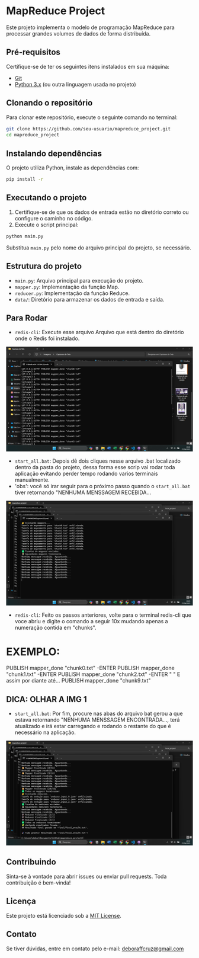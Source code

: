 # MapReduce Project

Este projeto implementa o modelo de programação MapReduce para processar grandes volumes de dados de forma distribuída.

## Pré-requisitos

Certifique-se de ter os seguintes itens instalados em sua máquina:
- [Git](https://git-scm.com/)
- [Python 3.x](https://www.python.org/downloads/) (ou outra linguagem usada no projeto)

## Clonando o repositório

Para clonar este repositório, execute o seguinte comando no terminal:

```bash
git clone https://github.com/seu-usuario/mapreduce_project.git
cd mapreduce_project
```

## Instalando dependências

O projeto utiliza Python, instale as dependências com:

```bash
pip install -r 
```

## Executando o projeto

1. Certifique-se de que os dados de entrada estão no diretório correto ou configure o caminho no código.
2. Execute o script principal:

```bash
python main.py
```

Substitua `main.py` pelo nome do arquivo principal do projeto, se necessário.

## Estrutura do projeto

- `main.py`: Arquivo principal para execução do projeto.
- `mapper.py`: Implementação da função Map.
- `reducer.py`: Implementação da função Reduce.
- `data/`: Diretório para armazenar os dados de entrada e saída.

## Para Rodar

- `redis-cli`: Execute esse arquivo Arquivo que está dentro do diretório onde o Redis foi instalado.

![exemplo redis-cli](img\redis-cli.png)

- `start_all.bat`: Depois dê dois cliques nesse arquivo .bat localizado dentro da pasta do projeto, dessa forma esse scrip vai rodar toda aplicação evitando perder tempo rodando varios terminais manualmente.
- 'obs': você só irar seguir para o próximo passo quando o `start_all.bat` tiver retornando "NENHUMA MENSSAGEM RECEBIDA...

![exemplo Nenhuma msg recebida](img\arquivo_bat.png)

- `redis-cli`: Feito os passos anteriores, volte para o terminal redis-cli que voce abriu e digite o comando a seguir 10x mudando apenas a numeração contida em "chunks".
# EXEMPLO:
PUBLISH mapper_done "chunk0.txt"
 -ENTER
PUBLISH mapper_done "chunk1.txt"
-ENTER
 PUBLISH mapper_done "chunk2.txt"
 -ENTER
 "               "
 E assim por diante até...
  PUBLISH mapper_done "chunk9.txt"
  ## DICA: OLHAR A IMG 1
- `start_all.bat`: Por fim, procure nas abas do arquivo bat gerou a que estava retornando "NENHUMA MENSSAGEM ENCONTRADA..., terá atualizado e irá estar carregando e rodando o restante do que é necessário na aplicação.

![exemplo - aplicação rodou e gerou todos os arquivos](img\bat_concluido.png)


## Contribuindo

Sinta-se à vontade para abrir issues ou enviar pull requests. Toda contribuição é bem-vinda!

## Licença

Este projeto está licenciado sob a [MIT License](LICENSE).

## Contato

Se tiver dúvidas, entre em contato pelo e-mail: deboraffcruz@gmail.com